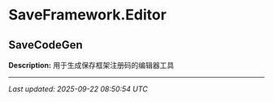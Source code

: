 # SaveFramework.Editor

## SaveCodeGen

**Description:** 用于生成保存框架注册码的编辑器工具

---

*Last updated: 2025-09-22 08:50:54 UTC*
